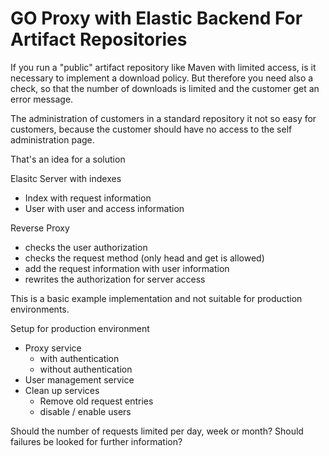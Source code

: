 GO Proxy with Elastic Backend For Artifact Repositories
=======================================================

If you run a "public" artifact repository like Maven with limited access,
is it necessary to implement a download policy. But therefore you need also
a check, so that the number of downloads is limited and the customer get an
error message.

The administration of customers in a standard repository it not so easy for
customers, because the customer should have no access to the self  
administration page.

That's an idea for a solution

Elasitc Server with indexes
+ Index with request information
+ User with user and access information

Reverse Proxy
+ checks the user authorization
+ checks the request method (only head and get is allowed)
+ add the request information with user information
+ rewrites the authorization for server access

This is a basic example implementation and not suitable for production environments.

Setup for production environment

+ Proxy service
  - with authentication
  - without authentication
+ User management service
+ Clean up services
  - Remove old request entries
  - disable / enable users

Should the number of requests limited per day, week or month?
Should failures be looked for further information?




